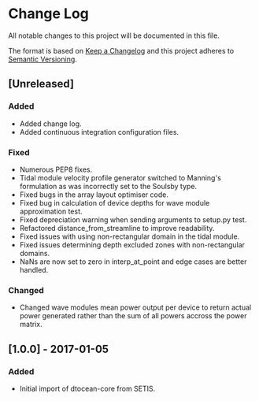# Change Log

All notable changes to this project will be documented in this file.

The format is based on [Keep a Changelog](http://keepachangelog.com/)
and this project adheres to [Semantic Versioning](http://semver.org/).

## [Unreleased]

### Added

- Added change log.
- Added continuous integration configuration files.

### Fixed

- Numerous PEP8 fixes.
- Tidal module velocity profile generator switched to Manning's formulation as
  was incorrectly set to the Soulsby type.
- Fixed bugs in the array layout optimiser code.
- Fixed bug in calculation of device depths for wave module approximation test.
- Fixed depreciation warning when sending arguments to setup.py test.
- Refactored distance_from_streamline to improve readability.
- Fixed issues with using non-rectangular domain in the tidal module.
- Fixed issues determining depth excluded zones with non-rectangular domains.
- NaNs are now set to zero in interp_at_point and edge cases are better
  handled.

### Changed

- Changed wave modules mean power output per device to return actual power
  generated rather than the sum of all powers accross the power matrix.

## [1.0.0] - 2017-01-05

### Added

- Initial import of dtocean-core from SETIS.
